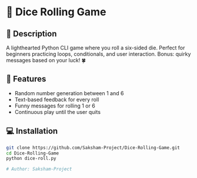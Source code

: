 # 🎲 Dice Rolling Game

## 📌 Description
A lighthearted Python CLI game where you roll a six-sided die. Perfect for beginners practicing loops, conditionals, and user interaction. Bonus: quirky messages based on your luck! 🍀

## 🚀 Features
- Random number generation between 1 and 6
- Text-based feedback for every roll
- Funny messages for rolling 1 or 6
- Continuous play until the user quits

## 💻 Installation
```bash
git clone https://github.com/Saksham-Project/Dice-Rolling-Game.git
cd Dice-Rolling-Game
python dice-roll.py

# Author: Saksham-Project

